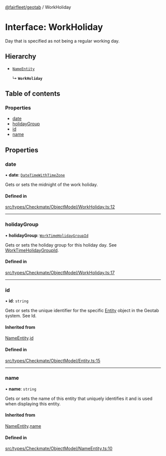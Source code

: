 [@fairfleet/geotab](../README.md) / WorkHoliday

# Interface: WorkHoliday

Day that is specified as not being a regular working day.

## Hierarchy

- [`NameEntity`](NameEntity.md)

  ↳ **`WorkHoliday`**

## Table of contents

### Properties

- [date](WorkHoliday.md#date)
- [holidayGroup](WorkHoliday.md#holidaygroup)
- [id](WorkHoliday.md#id)
- [name](WorkHoliday.md#name)

## Properties

### date

• **date**: [`DateTimeWithTimeZone`](DateTimeWithTimeZone.md)

Gets or sets the midnight of the work holiday.

#### Defined in

[src/types/Checkmate/ObjectModel/WorkHoliday.ts:12](https://github.com/fairfleet/geotab/blob/b682f10/src/types/Checkmate/ObjectModel/WorkHoliday.ts#L12)

___

### holidayGroup

• **holidayGroup**: [`WorkTimeHolidayGroupId`](WorkTimeHolidayGroupId.md)

Gets or sets the holiday group for this holiday day. See
 [WorkTimeHolidayGroupId](WorkTimeHolidayGroupId.md).

#### Defined in

[src/types/Checkmate/ObjectModel/WorkHoliday.ts:17](https://github.com/fairfleet/geotab/blob/b682f10/src/types/Checkmate/ObjectModel/WorkHoliday.ts#L17)

___

### id

• **id**: `string`

Gets or sets the unique identifier for the specific [Entity](Entity.md) object in the Geotab system. See Id.

#### Inherited from

[NameEntity](NameEntity.md).[id](NameEntity.md#id)

#### Defined in

[src/types/Checkmate/ObjectModel/Entity.ts:15](https://github.com/fairfleet/geotab/blob/b682f10/src/types/Checkmate/ObjectModel/Entity.ts#L15)

___

### name

• **name**: `string`

Gets or sets the name of this entity that uniquely identifies it and is used when displaying this entity.

#### Inherited from

[NameEntity](NameEntity.md).[name](NameEntity.md#name)

#### Defined in

[src/types/Checkmate/ObjectModel/NameEntity.ts:10](https://github.com/fairfleet/geotab/blob/b682f10/src/types/Checkmate/ObjectModel/NameEntity.ts#L10)
